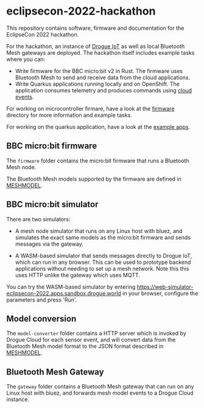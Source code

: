 # eclipsecon-2022-hackathon

This repository contains software, firmware and documentation for the EclipseCon 2022 hackathon.

For the hackathon, an instance of [Drogue IoT](www.drogue.io) as well as local Bluetooth Mesh gateways are deployed. The hackathon itself includes example tasks where you can:

* Write firmware for the BBC micro:bit v2 in Rust. The firmware uses Bluetooth Mesh to send and receive data from the cloud applications.
* Write Quarkus applications running locally and on OpenShift. The application consumes telemetry and produces commands using [cloud events](https://cloudevents.io/).

For working on microcontroller firmare, have a look at the [firmware](firmware/) directory for more information and example tasks.

For working on the quarkus application, have a look at the [example apps](example-apps/).

## BBC micro:bit firmware

The `firmware` folder contains the micro:bit firmware that runs a Bluetooth Mesh node.

The Bluetooth Mesh models supported by the firmware are defined in [MESHMODEL](MESHMODEL.md).

## BBC micro:bit simulator

There are two simulators: 

* A mesh node simulator that runs on any Linux host with bluez, and simulates the exact same models as
the micro:bit firmware and sends messages via the gateway. 

* A WASM-based simulator that sends messages directly to Drogue IoT, which can run in any browser. This can be used to prototype backend applications without needing to set up a mesh network. Note this this uses HTTP unlike the gateway which uses MQTT.

You can try the WASM-based simulator by entering https://web-simulator-eclipsecon-2022.apps.sandbox.drogue.world in your browser, configure the parameters and press 'Run'.

## Model conversion 

The `model-converter` folder contains a HTTP server which is invoked by Drogue Cloud for each sensor event, and will convert data from the Bluetooth Mesh model format to the JSON format described in [MESHMODEL](MESHMODEL.md).

## Bluetooth Mesh Gateway

The `gateway` folder contains a Bluetooth Mesh gateway that can run on any Linux host with bluez, and
forwards mesh model events to a Drogue Cloud instance.
